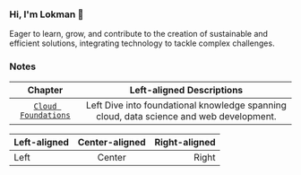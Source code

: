 ### Hi, I'm Lokman 👋
Eager to learn, grow, and contribute to the creation of sustainable and efficient solutions, integrating technology to tackle complex challenges.

### Notes
| **Chapter** | Left-aligned **Descriptions** |
|:-:|:-:|
|[`Cloud Foundations`](https://github.com/lokmanTech/cloud_foundations)|Left Dive into foundational knowledge spanning cloud, data science and web development.|


| Left-aligned | Center-aligned | Right-aligned |
|:-------------|:--------------:|--------------:|
| Left         | Center         | Right         |
